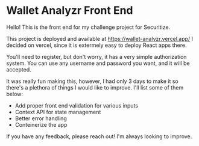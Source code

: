 # Wallet Analyzr Front End

Hello! This is the front end for my challenge project for Securitize.

This project is deployed and available at https://wallet-analyzr.vercel.app/
I decided on vercel, since it is extermely easy to deploy React apps there.

You'll need to register, but don't worry, it has a very simple authorization system. You can use any username and password you want, and it will be accepted.

It was really fun making this, however, I had only 3 days to make it so there's a plethora of things I would like to improve. I'll list some of them below:

- Add proper front end validation for various inputs
- Context API for state management
- Better error handling
- Conteinerize the app

If you have any feedback, please reach out! I'm always looking to improve.